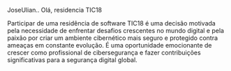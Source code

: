 
JoseUlian.. Olá, residencia TIC18

Participar de uma residência de software TIC18 é uma decisão motivada pela necessidade de enfrentar desafios crescentes no mundo digital e pela paixão por criar um ambiente cibernético mais seguro e protegido contra ameaças em constante evolução. É uma oportunidade emocionante de crescer como profissional de cibersegurança e fazer contribuições significativas para a segurança digital global.